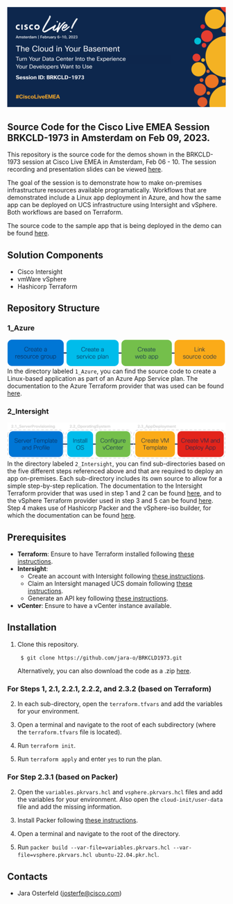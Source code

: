 ![BRKCLD1973-Banner](images/BRKCLD1973-Banner.png)
## Source Code for the Cisco Live EMEA Session BRKCLD-1973 in Amsterdam on Feb 09, 2023.

This repository is the source code for the demos shown in the BRKCLD-1973 session at Cisco Live EMEA in Amsterdam, Feb 06 - 10. The session recording and presentation slides can be viewed [here](https://www.ciscolive.com/on-demand/on-demand-library.html?search=brkcld-1973#/session/1675722350384001tsG3).

The goal of the session is to demonstrate how to make on-premises infrastructure resources available programatically. Workflows that are demonstrated include a Linux app deployment in Azure, and how the same app can be deployed on UCS infrastructure using Intersight and vSphere. Both workflows are based on Terraform.

The source code to the sample app that is being deployed in the demo can be found [here](https://github.com/jara-o/BRKCLD1973-SampleApp). 


## Solution Components
* Cisco Intersight
* vmWare vSphere
* Hashicorp Terraform


## Repository Structure
### 1_Azure
![Workflow_PublicCloud](images/Workflow_PublicCloud.png)
In the directory labeled `1_Azure`, you can find the source code to create a Linux-based application as part of an Azure App Service plan. The documentation to the Azure Terraform provider that was used can be found [here](https://registry.terraform.io/providers/hashicorp/azurerm/3.42.0).

### 2_Intersight
![Workflow_PrivateCloud](images/Workflow_PrivateCloud.png)
In the directory labeled `2_Intersight`, you can find sub-directories based on the five different steps referenced above and that are required to deploy an app on-premises. Each sub-directory includes its own source to allow for a simple step-by-step replication. The documentation to the Intersight Terraform provider that was used in step 1 and 2 can be found [here](https://registry.terraform.io/providers/CiscoDevNet/intersight/latest), and to the vSphere Terraform provider used in step 3 and 5 can be found [here](https://registry.terraform.io/providers/hashicorp/vsphere/latest). Step 4 makes use of Hashicorp Packer and the vSphere-iso builder, for which the documentation can be found [here](https://developer.hashicorp.com/packer/plugins/builders/vsphere/vsphere-iso).


## Prerequisites
- **Terraform**: Ensure to have Terraform installed following [these instructions](https://developer.hashicorp.com/terraform/tutorials/aws-get-started/install-cli).
- **Intersight**: 
  - Create an account with Intersight following [these instructions](https://intersight.com/help/saas/getting_started/create_cisco_intersight_account).
  - Claim an Intersight managed UCS domain following [these instructions](https://intersight.com/help/saas/getting_started/claim_targets#target_claim_in_intersight_managed_mode).
  - Generate an API key following [these instructions](https://intersight.com/apidocs/introduction/security/#generating-api-keys).
- **vCenter**: Ensure to have a vCenter instance available.


## Installation

1. Clone this repository.

        $ git clone https://github.com/jara-o/BRKCLD1973.git
    Alternatively, you can also download the code as a .zip [here](https://github.com/jara-o/BRKCLD1973/archive/refs/heads/master.zip).

### For Steps 1, 2.1, 2.2.1, 2.2.2, and 2.3.2 (based on Terraform)

2. In each sub-directory, open the `terraform.tfvars` and add the variables for your environment.

3. Open a  terminal and navigate to the root of each subdirectory (where the `terraform.tfvars` file is located). 

4. Run `terraform init`.

5. Run `terraform apply` and enter `yes` to run the plan.

### For Step 2.3.1 (based on Packer)

2. Open the `variables.pkrvars.hcl` and `vsphere.pkrvars.hcl` files and add the variables for your environment. Also open the `cloud-init/user-data` file and add the missing information. 

3. Install Packer following [these instructions](https://developer.hashicorp.com/packer/tutorials/docker-get-started/get-started-install-cli).

4. Open a terminal and navigate to the root of the directory.

5. Run `packer build --var-file=variables.pkrvars.hcl --var-file=vsphere.pkrvars.hcl ubuntu-22.04.pkr.hcl`.

## Contacts
* Jara Osterfeld (josterfe@cisco.com)